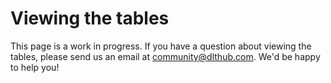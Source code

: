 # Viewing the tables

This page is a work in progress. If you have a question about viewing the tables,
please send us an email at community@dlthub.com. We'd be happy to help you!